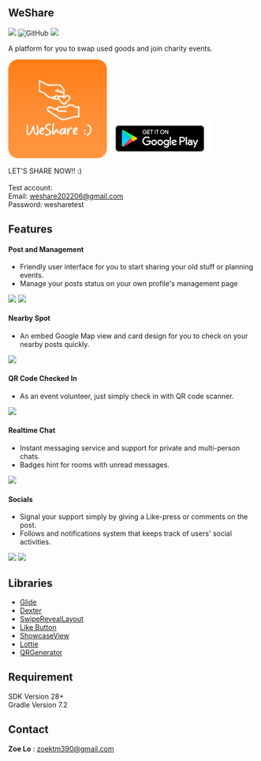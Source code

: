 ## WeShare
![](https://img.shields.io/badge/Version-1.9.0-blue) ![GitHub](https://img.shields.io/github/license/Willy-Chuang/Meet-Tutor)  <img
src="https://img.shields.io/badge/platform-Android-brightgreen"/>

A platform for you to swap used goods and join charity events.

<img src=https://github.com/mikachen/WeShare/blob/develop/images/weShare_logo_round.png height="200" />

<img src=https://github.com/mikachen/WeShare/blob/develop/images/google-play-badge.png height="80" />

LET'S SHARE NOW!! :)<br>
<br>
Test account:<br>
Email: weshare202206@gmail.com<br>
Password: wesharetest


## Features

#### Post and Management
* Friendly user interface for you to start sharing your old stuff or planning events.
* Manage your posts status on your own profile's management page

<img src="https://github.com/mikachen/WeShare/blob/develop/images/posting_gift.gif?raw=true" width="170" />  <img src="https://github.com/mikachen/WeShare/blob/develop/images/managements.gif?raw=true" width="170" />


#### Nearby Spot
* An embed Google Map view and card design for you to check on your nearby posts quickly.

<img src="https://github.com/mikachen/WeShare/blob/develop/images/map_hot_spot.gif?raw=true" width="170" />

#### QR Code Checked In
* As an event volunteer, just simply check in with QR code scanner.

<img src="https://github.com/mikachen/WeShare/blob/develop/images/qrcode_check_in.gif?raw=true" width="170" />

#### Realtime Chat
* Instant messaging service and support for private and multi-person chats.
* Badges hint for rooms with unread messages.

<img src="https://github.com/mikachen/WeShare/blob/develop/images/realtime_chats.gif?raw=true" width="170" />

#### Socials
* Signal your support simply by giving a Like-press or comments on the post.
* Follows and notifications system that keeps track of users' social activities.

<img src="https://github.com/mikachen/WeShare/blob/develop/images/socials_like_requeset.gif?raw=true" width="170" />  <img src="https://github.com/mikachen/WeShare/blob/develop/images/follows_notifications.gif?raw=true" width="170" />


## Libraries

* [Glide](https://github.com/bumptech/glide)
* [Dexter](https://github.com/Karumi/Dexter)
* [SwipeRevealLayout](https://github.com/chthai64/SwipeRevealLayout)
* [Like Button](https://github.com/jd-alexander/LikeButton)
* [ShowcaseView](https://github.com/amlcurran/ShowcaseView)
* [Lottie](https://github.com/airbnb/lottie-android)
* [QRGenerator](https://github.com/androidmads/QRGenerator)



## Requirement
SDK Version 28+<br>
Gradle Version 7.2

## Contact
**Zoe Lo** : zoektm390@gmail.com

